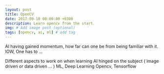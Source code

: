 ```yaml
---
layout: post
title: OpenCV
date: 2017-09-10 00:00:00 +0300
description: Learn opencv from the start.
img: # Add image post (optional)
tags: [opencv, ai, ml] # add tag
---
```

AI having gained momentum, how far can one be from being familiar with it. IOW, One has to ...

Different aspects to work on when learning AI hinged on the subject ( image driven or data driven ... ) 
ML, Deep Learning Opencv, Tensorflow

